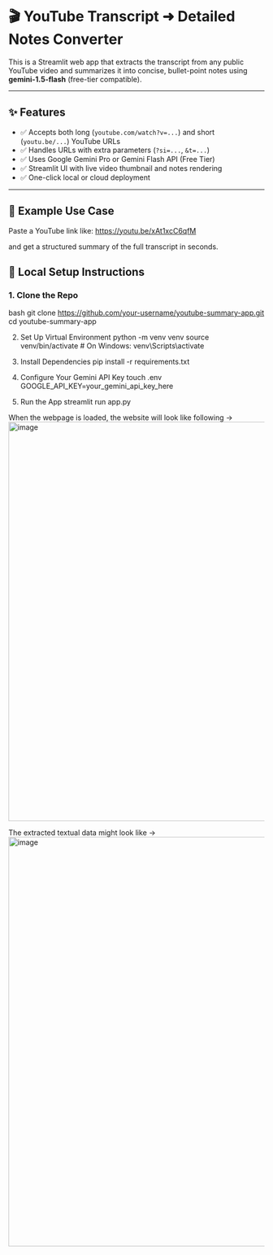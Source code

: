 # 🎬 YouTube Transcript ➜ Detailed Notes Converter

This is a Streamlit web app that extracts the transcript from any public YouTube video and summarizes it into concise, bullet-point notes using **gemini-1.5-flash** (free-tier compatible).

---
## ✨ Features

- ✅ Accepts both long (`youtube.com/watch?v=...`) and short (`youtu.be/...`) YouTube URLs
- ✅ Handles URLs with extra parameters (`?si=...`, `&t=...`)
- ✅ Uses Google Gemini Pro or Gemini Flash API (Free Tier)
- ✅ Streamlit UI with live video thumbnail and notes rendering
- ✅ One-click local or cloud deployment

---

## 🧠 Example Use Case

Paste a YouTube link like:
https://youtu.be/xAt1xcC6qfM


and get a structured summary of the full transcript in seconds.

## 🚀 Local Setup Instructions

### 1. Clone the Repo

bash
git clone https://github.com/your-username/youtube-summary-app.git
cd youtube-summary-app

2. Set Up Virtual Environment
python -m venv venv
source venv/bin/activate         # On Windows: venv\Scripts\activate

3. Install Dependencies
pip install -r requirements.txt

4. Configure Your Gemini API Key
touch .env
GOOGLE_API_KEY=your_gemini_api_key_here

5. Run the App
streamlit run app.py

When the webpage is loaded, the website will look like following ->
<img width="785" alt="image" src="https://github.com/user-attachments/assets/93111d5a-d6a7-40bd-ac3f-7a10b265c513" />

The extracted textual data might look like ->
<img width="805" alt="image" src="https://github.com/user-attachments/assets/668ce039-ead5-479d-91f3-38fb7db14f12" />

